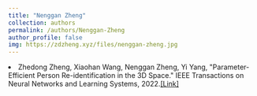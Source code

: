 ```yaml
---
title: "Nenggan Zheng"
collection: authors
permalink: /authors/Nenggan-Zheng
author_profile: false
img: https://zdzheng.xyz/files/nenggan-zheng.jpg
---
```

 <li> Zhedong Zheng,  Xiaohan Wang,  Nenggan Zheng,  Yi Yang, &quot;Parameter-Efficient Person Re-identification in the 3D Space.&quot; IEEE Transactions on Neural Networks and Learning Systems, 2022.<a href='https://zdzheng.xyz/publication/Paramete2022'>[Link]</a> </li>
